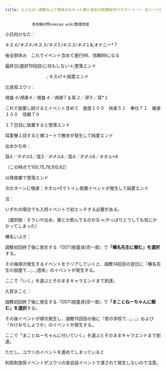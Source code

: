 ```yaml
---
title: らぶらぼ～調教なんて興味のなかった俺と彼女の放課後SMラボラトリー～ 全シーン攻略
---
```


                本攻略对照seesaa wiki整理而成



小日向ひなた：



キス*６/キス*４/キス*５/キス*５/キス*５/キス*１&;オナニー*７

後全部休み　これでイベント含めて進行96、信頼89になる

最終日(選択19回目)に何もしない→;堕落エンド

　　　　　 　　　　 ; キスx1→;純愛エンド



比良坂ユウリ：



視姦*４/視姦*４／視姦*４／視姦*７＆耳*２／耳*９／耳*１

これで放置し続けるとイベント含めて　進度１００　快楽５１　奉仕７１　被虐１００　信頼７０

１７日目に放置すると堕落エンド

耳愛撫１回すると裸コートで散歩が発生して純愛エンド



出水かなめ：



耳*4／タオル*3／耳*3／タオル*4／耳*4／タオル*9／タオル*9

（この時点で100,75,76,100,62）

以降放置で堕落エンド

次のターンに嗜虐：タオル*5でトイレ放置イベントが発生して純愛エンド

注：

いずれの場合でも入院イベントで初エッチする必要がある。

（選択肢：そういや出水、薬とか飲んでるのかな→;やっぱりどうしても気にかかってしまった）



榛名いぶき：



調教初回終了後に発生する『DDT(脱童貞)宗一郎』で<b>「榛名先生に頼む」を選択</b>する。

その後順次発生するイベントをクリアしていくと、調教14回目の翌日に『榛名先生の部屋で…;…;週末』のイベントが発生する。

ここで「いく」を選ぶとそのままキャラエンドまで到達。



久賀まこと：



調教初回終了後に発生する『DDT(脱童貞)宗一郎』で<b>「まことねーちゃんに頼む」を選択</b>する。

その後イベントが順次発生し、調教15回目の後に『夜の学校で…;…;』および『かけおちしようか』のイベントが発生する。

ここで「まことねーちゃんに付いていく」を選ぶとそのままキャラエンドまで到達。



ただし、ユウリのイベントを進めてしまっていると

利尿剤放尿イベントがユウリの夜会話イベントで潰されて発生しないので注意。


              
